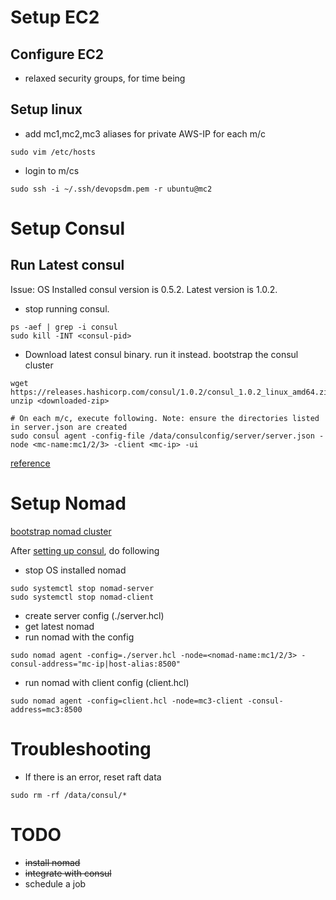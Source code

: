 # Setup EC2

## Configure EC2
* relaxed security groups, for time being

## Setup linux
* add mc1,mc2,mc3 aliases for private AWS-IP for each m/c
```
sudo vim /etc/hosts
```
* login to m/cs
```
sudo ssh -i ~/.ssh/devopsdm.pem -r ubuntu@mc2
```

# Setup Consul
## Run Latest consul
Issue: OS Installed consul version is 0.5.2. Latest version is 1.0.2.

* stop running consul.
```
ps -aef | grep -i consul
sudo kill -INT <consul-pid>
```

* Download latest consul binary. run it instead. bootstrap the consul cluster
```
wget https://releases.hashicorp.com/consul/1.0.2/consul_1.0.2_linux_amd64.zip
unzip <downloaded-zip>

# On each m/c, execute following. Note: ensure the directories listed in server.json are created
sudo consul agent -config-file /data/consulconfig/server/server.json -node <mc-name:mc1/2/3> -client <mc-ip> -ui
```

[reference](https://www.consul.io/docs/guides/bootstrapping.html)

# Setup Nomad

[bootstrap nomad cluster](https://www.nomadproject.io/guides/cluster/automatic.html)

After [setting up consul](#setup-consul), do following
* stop OS installed nomad
```
sudo systemctl stop nomad-server
sudo systemctl stop nomad-client
```
* create server config (./server.hcl)
* get latest nomad
* run nomad with the config
```
sudo nomad agent -config=./server.hcl -node=<nomad-name:mc1/2/3> -consul-address="mc-ip|host-alias:8500"
```
* run nomad with client config (client.hcl)
```
sudo nomad agent -config=client.hcl -node=mc3-client -consul-address=mc3:8500
```

# Troubleshooting

* If there is an error, reset raft data
```
sudo rm -rf /data/consul/*
```

# TODO

* ~~install nomad~~
* ~~integrate with consul~~
* schedule a job
